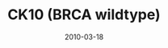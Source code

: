 ---
title: CK10 (BRCA wildtype)
image: https://www.cycif.org/assets/img/gray-2023/CK10.jpg
date: 2010-03-18
minerva_link: https://s3.amazonaws.com/www.cycif.org/110-Komen_BRCA/CK10/index.html
info_link: null
show_page_link: false
tags:
    - Gray
    - BRCA

---